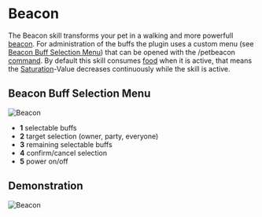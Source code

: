 # Beacon

The Beacon skill transforms your pet in a walking and more powerfull [beacon](http://www.minecraftwiki.net/wiki/Beacon_Block). For administration of the buffs the plugin uses a custom menu \(see [Beacon Buff Selection Menu](beacon.md#beacon_buff_selection_menu)\) that can be opened with the /petbeacon [command](https://github.com/xXKeyleXx/MyPet-Wiki/tree/07680434e1278c970819d5e9518888598106688b/pages/skills/commands/README.md). By default this skill consumes [food](https://github.com/xXKeyleXx/MyPet-Wiki/tree/07680434e1278c970819d5e9518888598106688b/pages/skills/hungersystem/README.md) when it is active, that means the [Saturation](https://github.com/xXKeyleXx/MyPet-Wiki/tree/07680434e1278c970819d5e9518888598106688b/pages/skills/hungersystem/README.md)-Value decreases continuously while the skill is active.

## Beacon Buff Selection Menu

![Beacon](https://github.com/xXKeyleXx/MyPet-Wiki/tree/07680434e1278c970819d5e9518888598106688b/wiki/images/skills/beacon_inv.png)

* **1** selectable buffs
* **2** target selection \(owner, party, everyone\)
* **3** remaining selectable buffs
* **4** confirm/cancel selection
* **5** power on/off

## Demonstration

![Beacon](https://github.com/xXKeyleXx/MyPet-Wiki/tree/07680434e1278c970819d5e9518888598106688b/wiki/images/skills/beacon.gif)

